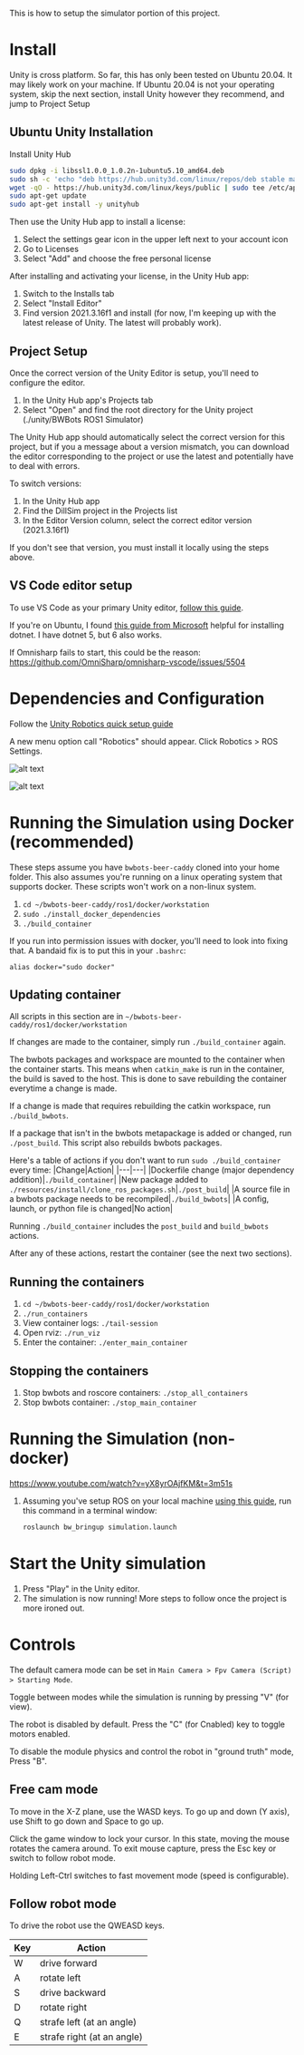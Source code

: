 This is how to setup the simulator portion of this project.

# Install

Unity is cross platform. So far, this has only been tested on Ubuntu 20.04.
It may likely work on your machine. If Ubuntu 20.04 is not your operating system,
skip the next section, install Unity however they recommend, and jump to Project Setup

## Ubuntu Unity Installation

Install Unity Hub

```bash
sudo dpkg -i libssl1.0.0_1.0.2n-1ubuntu5.10_amd64.deb
sudo sh -c 'echo "deb https://hub.unity3d.com/linux/repos/deb stable main" > /etc/apt/sources.list.d/unityhub.list'
wget -qO - https://hub.unity3d.com/linux/keys/public | sudo tee /etc/apt/trusted.gpg.d/unityhub.asc
sudo apt-get update
sudo apt-get install -y unityhub
```

Then use the Unity Hub app to install a license:

1. Select the settings gear icon in the upper left next to your account icon
1. Go to Licenses
1. Select "Add" and choose the free personal license

After installing and activating your license, in the Unity Hub app:

1. Switch to the Installs tab
1. Select "Install Editor"
1. Find version 2021.3.16f1 and install (for now, I'm keeping up with the latest release of Unity. 
    The latest will probably work).


## Project Setup

Once the correct version of the Unity Editor is setup, you'll need to configure the editor.

1. In the Unity Hub app's Projects tab
1. Select "Open" and find the root directory for the Unity project (./unity/BWBots ROS1 Simulator)

The Unity Hub app should automatically select the correct version for this project, 
but if you a message about a version mismatch, 
you can download the editor corresponding to the project
or use the latest and potentially have to deal with errors.

To switch versions:
1. In the Unity Hub app
1. Find the DillSim project in the Projects list
1. In the Editor Version column, select the correct editor version (2021.3.16f1)

If you don't see that version, you must install it locally using the steps above.

## VS Code editor setup

To use VS Code as your primary Unity editor, [follow this guide](https://code.visualstudio.com/docs/other/unity).

If you're on Ubuntu, I found [this guide from Microsoft](https://learn.microsoft.com/en-us/dotnet/core/install/linux-ubuntu#2004) helpful
for installing dotnet. I have dotnet 5, but 6 also works.

If Omnisharp fails to start, this could be the reason: https://github.com/OmniSharp/omnisharp-vscode/issues/5504

# Dependencies and Configuration


Follow the [Unity Robotics quick setup guide](https://github.com/Unity-Technologies/Unity-Robotics-Hub/blob/main/tutorials/quick_setup.md)

A new menu option call "Robotics" should appear. Click Robotics > ROS Settings.

![alt text](images/UnityShinyNewMenu.png "UnityShinyNewMenu")

![alt text](images/UnityRosSettings.png "UnityRosSettings")


# Running the Simulation using Docker (recommended)

These steps assume you have `bwbots-beer-caddy` cloned into your home folder.
This also assumes you're running on a linux operating system that supports docker.
These scripts won't work on a non-linux system.

1. `cd ~/bwbots-beer-caddy/ros1/docker/workstation`
1. `sudo ./install_docker_dependencies`
1. `./build_container`

If you run into permission issues with docker, you'll need to look into fixing that.
A bandaid fix is to put this in your `.bashrc`:

`alias docker="sudo docker"`

## Updating container

All scripts in this section are in `~/bwbots-beer-caddy/ros1/docker/workstation`

If changes are made to the container, simply run `./build_container` again.

The bwbots packages and workspace are mounted to the container when the container starts.
This means when `catkin_make` is run in the container, the build is saved to the host.
This is done to save rebuilding the container everytime a change is made.

If a change is made that requires rebuilding the catkin workspace, run `./build_bwbots`.

If a package that isn't in the bwbots metapackage is added or changed, run `./post_build`.
This script also rebuilds bwbots packages.

Here's a table of actions if you don't want to run `sudo ./build_container` every time:
|Change|Action|
|---|---|
|Dockerfile change (major dependency addition)|`./build_container`|
|New package added to `./resources/install/clone_ros_packages.sh`|`./post_build`|
|A source file in a bwbots package needs to be recompiled|`./build_bwbots`|
|A config, launch, or python file is changed|No action|

Running `./build_container` includes the `post_build` and `build_bwbots` actions.

After any of these actions, restart the container (see the next two sections).

## Running the containers

1. `cd ~/bwbots-beer-caddy/ros1/docker/workstation`
1. `./run_containers`
1. View container logs: `./tail-session`
1. Open rviz: `./run_viz`
1. Enter the container: `./enter_main_container`

## Stopping the containers

1. Stop bwbots and roscore containers: `./stop_all_containers`
1. Stop bwbots container: `./stop_main_container`

# Running the Simulation (non-docker)

https://www.youtube.com/watch?v=yX8yrOAjfKM&t=3m51s

1. Assuming you've setup ROS on your local machine [using this guide](local_setup.md),
run this command in a terminal window: 
    ```bash
    roslaunch bw_bringup simulation.launch
    ```

# Start the Unity simulation

1. Press "Play" in the Unity editor.
1. The simulation is now running! More steps to follow once the project is more ironed out.

# Controls

The default camera mode can be set in `Main Camera > Fpv Camera (Script) > Starting Mode`.

Toggle between modes while the simulation is running by pressing "V" (for view).

The robot is disabled by default. Press the "C" (for Cnabled) key to toggle motors enabled.

To disable the module physics and control the robot in "ground truth" mode, Press "B".

## Free cam mode

To move in the X-Z plane, use the WASD keys.
To go up and down (Y axis), use Shift to go down and Space to go up.

Click the game window to lock your cursor. In this state, moving the mouse rotates the camera around.
To exit mouse capture, press the Esc key
or switch to follow robot mode.

Holding Left-Ctrl switches to fast movement mode (speed is configurable).

## Follow robot mode

To drive the robot use the QWEASD keys.

|Key|Action|
|---|---|
| W | drive forward |
| A | rotate left |
| S | drive backward |
| D | rotate right |
| Q | strafe left (at an angle) |
| E | strafe right (at an angle) |
